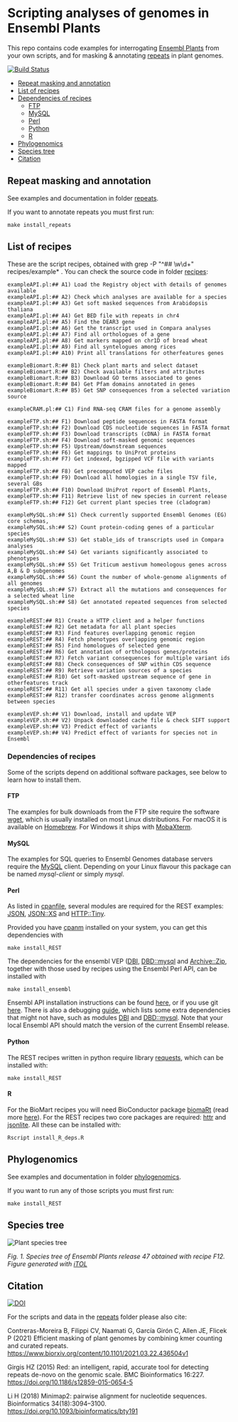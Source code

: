 
# Scripting analyses of genomes in Ensembl Plants

This repo contains code examples for interrogating [Ensembl Plants](https://plants.ensembl.org/index.html) from your own scripts,
and for masking & annotating [repeats](./repeats) in plant genomes.

[![Build Status](https://travis-ci.com/Ensembl/plant-scripts.svg?branch=master)](https://travis-ci.com/Ensembl/plant-scripts)

- [Repeat masking and annotation](#repeat-masking-and-annotation)
- [List of recipes](#list-of-recipes)
- [Dependencies of recipes](#dependencies-of-recipes)
    - [FTP](#ftp)
    - [MySQL](#mysql)
    - [Perl](#perl)
    - [Python](#python)
	- [R](#r)
- [Phylogenomics](#phylogenomics)
- [Species tree](#species-tree)
- [Citation](#citation)

## Repeat masking and annotation

See examples and documentation in folder [repeats](./repeats/).

If you want to annotate repeats you must first run: 

    make install_repeats


## List of recipes

These are the script recipes, obtained with grep -P "^## \w\d+" recipes/example* .
You can check the source code in folder [recipes](./recipes/):

```
exampleAPI.pl:## A1) Load the Registry object with details of genomes available
exampleAPI.pl:## A2) Check which analyses are available for a species
exampleAPI.pl:## A3) Get soft masked sequences from Arabidopsis thaliana
exampleAPI.pl:## A4) Get BED file with repeats in chr4
exampleAPI.pl:## A5) Find the DEAR3 gene
exampleAPI.pl:## A6) Get the transcript used in Compara analyses
exampleAPI.pl:## A7) Find all orthologues of a gene
exampleAPI.pl:## A8) Get markers mapped on chr1D of bread wheat
exampleAPI.pl:## A9) Find all syntelogues among rices
exampleAPI.pl:## A10) Print all translations for otherfeatures genes

exampleBiomart.R:## B1) Check plant marts and select dataset
exampleBiomart.R:## B2) Check available filters and attributes
exampleBiomart.R:## B3) Download GO terms associated to genes
exampleBiomart.R:## B4) Get Pfam domains annotated in genes
exampleBiomart.R:## B5) Get SNP consequences from a selected variation source

exampleCRAM.pl:## C1) Find RNA-seq CRAM files for a genome assembly

exampleFTP.sh:## F1) Download peptide sequences in FASTA format
exampleFTP.sh:## F2) Download CDS nucleotide sequences in FASTA format
exampleFTP.sh:## F3) Download transcripts (cDNA) in FASTA format
exampleFTP.sh:## F4) Download soft-masked genomic sequences
exampleFTP.sh:## F5) Upstream/downstream sequences
exampleFTP.sh:## F6) Get mappings to UniProt proteins
exampleFTP.sh:## F7) Get indexed, bgzipped VCF file with variants mapped
exampleFTP.sh:## F8) Get precomputed VEP cache files
exampleFTP.sh:## F9) Download all homologies in a single TSV file, several GBs
exampleFTP.sh:## F10) Download UniProt report of Ensembl Plants, 
exampleFTP.sh:## F11) Retrieve list of new species in current release
exampleFTP.sh:## F12) Get current plant species tree (cladogram)

exampleMySQL.sh:## S1) Check currently supported Ensembl Genomes (EG) core schemas,
exampleMySQL.sh:## S2) Count protein-coding genes of a particular species
exampleMySQL.sh:## S3) Get stable_ids of transcripts used in Compara analyses 
exampleMySQL.sh:## S4) Get variants significantly associated to phenotypes
exampleMySQL.sh:## S5) Get Triticum aestivum homeologous genes across A,B & D subgenomes
exampleMySQL.sh:## S6) Count the number of whole-genome alignments of all genomes 
exampleMySQL.sh:## S7) Extract all the mutations and consequences for a selected wheat line
exampleMySQL.sh:## S8) Get annotated repeated sequences from selected species

exampleREST:## R1) Create a HTTP client and a helper functions 
exampleREST:## R2) Get metadata for all plant species 
exampleREST:## R3) Find features overlapping genomic region
exampleREST:## R4) Fetch phenotypes overlapping genomic region
exampleREST:## R5) Find homologues of selected gene
exampleREST:## R6) Get annotation of orthologous genes/proteins
exampleREST:## R7) Fetch variant consequences for multiple variant ids
exampleREST:## R8) Check consequences of SNP within CDS sequence
exampleREST:## R9) Retrieve variation sources of a species
exampleREST:## R10) Get soft-masked upstream sequence of gene in otherfeatures track
exampleREST:## R11) Get all species under a given taxonomy clade
exampleREST:## R12) transfer coordinates across genome alignments between species

exampleVEP.sh:## V1) Download, install and update VEP
exampleVEP.sh:## V2) Unpack downloaded cache file & check SIFT support 
exampleVEP.sh:## V3) Predict effect of variants 
exampleVEP.sh:## V4) Predict effect of variants for species not in Ensembl
```

### Dependencies of recipes

Some of the scripts depend on additional software packages, see below to learn how to install them.

#### FTP

The examples for bulk downloads from the FTP site require the software [wget](https://www.gnu.org/software/wget/), which is usually installed on most Linux distributions. For macOS it is available on [Homebrew](https://brew.sh). For Windows it ships with [MobaXterm](https://mobaxterm.mobatek.net).

#### MySQL

The examples for SQL queries to Ensembl Genomes database servers require the [MySQL](https://www.mysql.com) client. Depending on your Linux flavour this package can be named *mysql-client* or simply *mysql*.

#### Perl

As listed in [cpanfile](./files/cpanfile), several modules are required for the REST examples: [JSON](https://metacpan.org/pod/JSON), [JSON::XS](https://metacpan.org/pod/JSON::XS) and [HTTP::Tiny](https://metacpan.org/pod/HTTP::Tiny). 

Provided you have [cpanm](https://metacpan.org/pod/App::cpanminus) installed on your system, you can get this dependencies with

    make install_REST

The dependencies for the ensembl VEP ([DBI](https://metacpan.org/pod/DBI), [DBD::mysql](https://metacpan.org/pod/DBD::mysql) and [Archive::Zip](https://metacpan.org/pod/Archive::Zip), together with those used by recipes using the Ensembl Perl API, can be installed with

    make install_ensembl

Ensembl API installation instructions can be found [here](http://plants.ensembl.org/info/docs/api/api_installation.html), or if you use git [here](http://plants.ensembl.org/info/docs/api/api_git.html). There is also a debugging [guide](http://plants.ensembl.org/info/docs/api/debug_installation_guide.html), which lists some extra dependencies that might not have, such as modules [DBI](https://metacpan.org/pod/DBI) and [DBD::mysql](https://metacpan.org/pod/DBD::mysql). Note that your local Ensembl API should match the version of the current Ensembl release.

#### Python

The REST recipes written in python require library [requests](https://pypi.org/project/requests), which can be installed with:

    make install_REST

#### R

For the BioMart recipes you will need BioConductor package [biomaRt](http://www.bioconductor.org/packages/release/bioc/html/biomaRt.html) (read more [here](http://plants.ensembl.org/info/data/biomart/biomart_r_package.html)). For the REST recipes two core packages are required: [httr](https://cran.r-project.org/web/packages/httr) and [jsonlite](https://cran.r-project.org/web/packages/jsonlite). All these can be installed with:

    Rscript install_R_deps.R

## Phylogenomics

See examples and documentation in folder [phylogenomics](./phylogenomics/).

If you want to run any of those scripts you must first run:

    make install_REST

## Species tree

![Plant species tree](./files/EnsemblPlants47.png)

*Fig. 1. Species tree of Ensembl Plants release 47 obtained with recipe F12. Figure generated with [iTOL](https://itol.embl.de)*

## Citation

<!-- to be added chapter citation -->

[![DOI](https://zenodo.org/badge/DOI/10.5281/zenodo.4121769.svg)](https://doi.org/10.5281/zenodo.4121769)

For the scripts and data in the [repeats](./repeats/) folder please also cite:

Contreras-Moreira B, Filippi CV, Naamati G, García Girón C, Allen JE, Flicek P (2021) 
Efficient masking of plant genomes by combining kmer counting and curated repeats. 
https://www.biorxiv.org/content/10.1101/2021.03.22.436504v1

Girgis HZ (2015) Red: an intelligent, rapid, accurate tool for detecting repeats de-novo on the genomic scale. 
BMC Bioinformatics 16:227. https://doi.org/10.1186/s12859-015-0654-5

Li H (2018) Minimap2: pairwise alignment for nucleotide sequences. Bioinformatics 34(18):3094–3100.
https://doi.org/10.1093/bioinformatics/bty191

